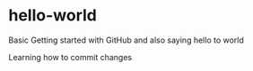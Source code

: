# hello-world
Basic Getting started with GitHub and also saying hello to world

Learning how to commit changes
